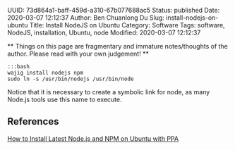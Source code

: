 UUID: 73d864a1-baff-459d-a310-67b077688ac5
Status: published
Date: 2020-03-07 12:12:37
Author: Ben Chuanlong Du
Slug: install-nodejs-on-ubuntu
Title: Install NodeJS on Ubuntu
Category: Software
Tags: software, NodeJS, installation, Ubuntu, node
Modified: 2020-03-07 12:12:37

**
Things on this page are
fragmentary and immature notes/thoughts of the author.
Please read with your own judgement!
**

    :::bash
    wajig install nodejs npm
    sudo ln -s /usr/bin/nodejs /usr/bin/node

Notice that it is necessary to create a symbolic link for node, 
as many Node.js tools use this name to execute.

## References

[How to Install Latest Node.js and NPM on Ubuntu with PPA](https://tecadmin.net/install-latest-nodejs-npm-on-ubuntu/)